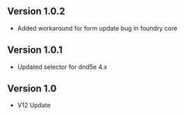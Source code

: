 ## Version 1.0.2
- Added workaround for form update bug in foundry core

## Version 1.0.1
- Updated selector for dnd5e 4.x

## Version 1.0
- V12 Update

